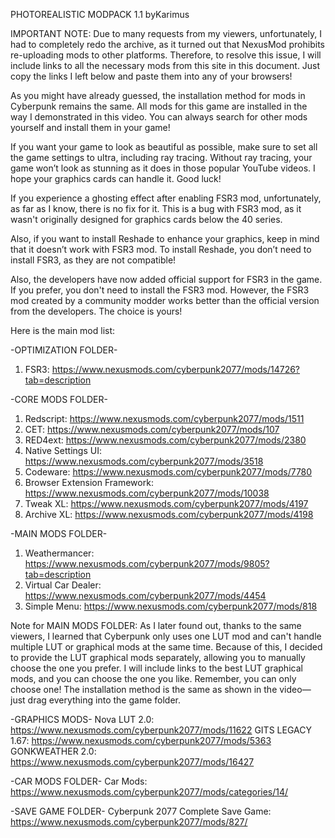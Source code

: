 PHOTOREALISTIC MODPACK 1.1 byKarimus

IMPORTANT NOTE: Due to many requests from my viewers, unfortunately, I had to completely redo the archive, as it turned out that NexusMod prohibits re-uploading mods to other platforms. Therefore, to resolve this issue, I will include links to all the necessary mods from this site in this document. Just copy the links I left below and paste them into any of your browsers!

As you might have already guessed, the installation method for mods in Cyberpunk remains the same. All mods for this game are installed in the way I demonstrated in this video. You can always search for other mods yourself and install them in your game!

If you want your game to look as beautiful as possible, make sure to set all the game settings to ultra, including ray tracing. Without ray tracing, your game won’t look as stunning as it does in those popular YouTube videos. I hope your graphics cards can handle it. Good luck!

If you experience a ghosting effect after enabling FSR3 mod, unfortunately, as far as I know, there is no fix for it. This is a bug with FSR3 mod, as it wasn't originally designed for graphics cards below the 40 series.

Also, if you want to install Reshade to enhance your graphics, keep in mind that it doesn’t work with FSR3 mod. To install Reshade, you don’t need to install FSR3, as they are not compatible!

Also, the developers have now added official support for FSR3 in the game. If you prefer, you don't need to install the FSR3 mod. However, the FSR3 mod created by a community modder works better than the official version from the developers. The choice is yours!

Here is the main mod list:

-OPTIMIZATION FOLDER-
1) FSR3: https://www.nexusmods.com/cyberpunk2077/mods/14726?tab=description

-CORE MODS FOLDER-
1) Redscript: https://www.nexusmods.com/cyberpunk2077/mods/1511
2) CET: https://www.nexusmods.com/cyberpunk2077/mods/107
3) RED4ext: https://www.nexusmods.com/cyberpunk2077/mods/2380
4) Native Settings UI: https://www.nexusmods.com/cyberpunk2077/mods/3518
5) Codeware: https://www.nexusmods.com/cyberpunk2077/mods/7780
6) Browser Extension Framework: https://www.nexusmods.com/cyberpunk2077/mods/10038
7) Tweak XL: https://www.nexusmods.com/cyberpunk2077/mods/4197
8) Archive XL: https://www.nexusmods.com/cyberpunk2077/mods/4198

-MAIN MODS FOLDER-
1) Weathermancer: https://www.nexusmods.com/cyberpunk2077/mods/9805?tab=description
2) Virtual Car Dealer: https://www.nexusmods.com/cyberpunk2077/mods/4454
3) Simple Menu: https://www.nexusmods.com/cyberpunk2077/mods/818

Note for MAIN MODS FOLDER: As I later found out, thanks to the same viewers, I learned that Cyberpunk only uses one LUT mod and can't handle multiple LUT or graphical mods at the same time. Because of this, I decided to provide the LUT graphical mods separately, allowing you to manually choose the one you prefer. I will include links to the best LUT graphical mods, and you can choose the one you like. Remember, you can only choose one! The installation method is the same as shown in the video—just drag everything into the game folder.

-GRAPHICS MODS-
Nova LUT 2.0: https://www.nexusmods.com/cyberpunk2077/mods/11622
GITS LEGACY 1.67: https://www.nexusmods.com/cyberpunk2077/mods/5363
GONKWEATHER 2.0: https://www.nexusmods.com/cyberpunk2077/mods/16427

-CAR MODS FOLDER-
Car Mods: https://www.nexusmods.com/cyberpunk2077/mods/categories/14/

-SAVE GAME FOLDER- 
Cyberpunk 2077 Complete Save Game: https://www.nexusmods.com/cyberpunk2077/mods/827/


